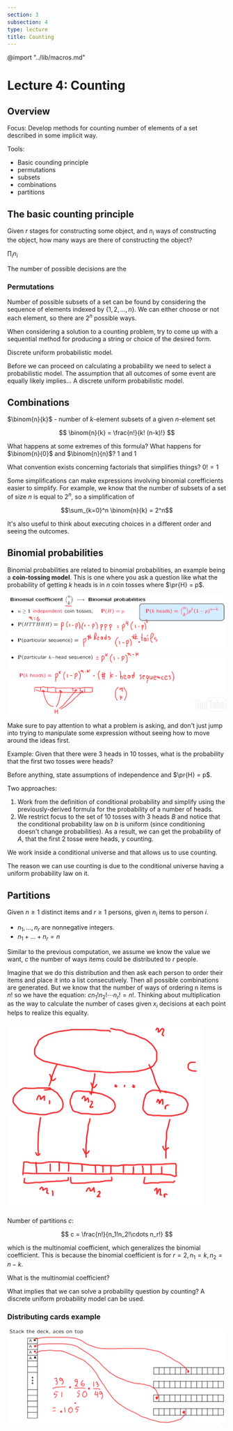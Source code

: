 ```yaml
---
section: 3
subsection: 4
type: lecture
title: Counting
---
```


@import "../lib/macros.md"

# Lecture 4: Counting

## Overview

Focus:
Develop methods for counting number of elements of a set described in some implicit way.

Tools:

* Basic counding principle
* permutations
* subsets
* combinations
* partitions

## The basic counting principle

Given $r$ stages for constructing some object, and $n_i$ ways of constructing the object, how many ways are there of constructing the object?

$\prod_i n_i$

The number of possible decisions are the
### Permutations

Number of possible subsets of a set can be found by considering the sequence of elements indexed by $\{1, 2, \dots, n\}$. We can either choose or not each element, so there are $2^n$ possible ways.

When considering a solution to a counting problem, try to come up with a sequential method for producing a string or choice of the desired form.

Discrete uniform probabilistic model.

Before we can proceed on calculating a probability we need to select a probabilistic model. The assumption that all outcomes of some event are equally likely implies...
A discrete uniform probabilistic model.

## Combinations

$\binom{n}{k}$ - number of $k$-element subsets of a given $n$-element set

$$
\binom{n}{k} = \frac{n!}{k! (n-k)!}
$$

What happens at some extremes of this formula? What happens for $\binom{n}{0}$ and $\binom{n}{n}$?
1 and 1

What convention exists concerning factorials that simplifies things?
$0! = 1$

Some simplifications can make expressions involving binomial corefficients easier to simplify. For example, we know that the number of subsets of a set of size $n$ is equal to $2^n$, so a simplification of

$$\sum_{k=0}^n \binom{n}{k} = 2^n$$

It's also useful to think about executing choices in a different order and seeing the outcomes.

## Binomial probabilities

Binomial probabilities are related to binomial probabilities, an example being a **coin-tossing model**. This is one where you ask a question like what the probability of getting $k$ heads is in $n$ coin tosses where $\pr{H} = p$.

![](unit3lec4-counting/0d6608979c70ad7b8c8fa2cb0b673464.png)

Make sure to pay attention to what a problem is asking, and don't just jump into trying to manipulate some expression without seeing how to move around the ideas first.

Example: Given that there were 3 heads in 10 tosses, what is the probability that the first two tosses were heads?

Before anything, state assumptions of independence and $\pr{H} = p$.

Two approaches:
1. Work from the definition of conditional probability and simplify using the previously-derived formula for the probability of a number of heads.
2. We restrict focus to the set of 10 tosses with 3 heads $B$ and notice that the conditional probability law on $b$ is uniform (since conditioning doesn't change probabilities). As a result, we can get the probability of $A$, that the first 2 tosse were heads, y counting.

We work inside a conditional universe and that allows us to use counting.

The reason we can use counting is due to the conditional universe having a uniform probability law on it.

## Partitions

Given $n \ge 1$ distinct items and $r \ge 1$ persons, given $n_i$ items to person $i$.

* $n_1, \ldots, n_r$ are nonnegative integers.
* $n_1 + \dots + n_r = n$

Similar to the previous computation, we assume we know the value we want, $c$ the number of ways items could be distributed to $r$ people.

Imagine that we do this distribution and then ask each person to order their items and place it into a list consecutively. Then all possible combinations are generated. But we know that the number of ways of ordering n items is $n!$ so we have the equation: $cn_1!n_2!\cdots n_r! = n!$. Thinking about multiplication as the way to calculate the number of cases given $x_i$ decisions at each point helps to realize this equality.

![](unit3lec4-counting/0d8b016822191a245d45f8051e8de8ef.png)

Number of partitions $c$:

$$
c = \frac{n!}{n_1!n_2!\cdots n_r!}
$$

which is the multinomial coefficient, which generalizes the binomial coefficient. This is because the binomial coefficient is for $r = 2, n_1 = k, n_2 = n - k$.

What is the multinomial coefficient?

What implies that we can solve a probability question by counting?
A discrete uniform probability model can be used.

### Distributing cards example

![](unit3lec4-counting/47da42e2c94cbbf85ae7f496b58ba64c.png)

